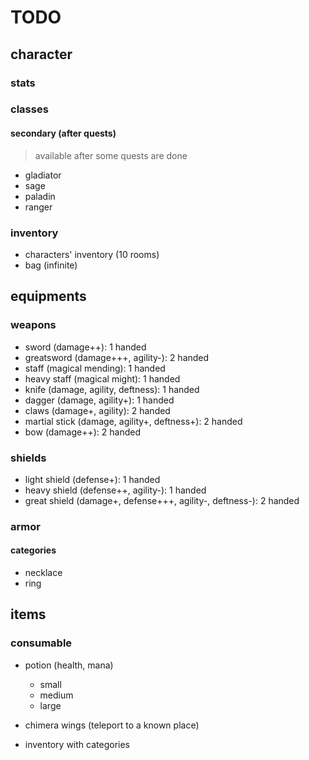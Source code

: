 ﻿# TODO

## character

### stats

### classes

#### secondary (after quests)

> available after some quests are done

* gladiator
* sage
* paladin
* ranger


### inventory
* characters' inventory (10 rooms)
* bag (infinite)

## equipments

### weapons
* sword (damage++): 1 handed
* greatsword (damage+++, agility-): 2 handed
* staff (magical mending): 1 handed
* heavy staff (magical might): 1 handed
* knife (damage, agility, deftness): 1 handed
* dagger (damage, agility+): 1 handed
* claws (damage+, agility): 2 handed
* martial stick (damage, agility+, deftness+): 2 handed
* bow (damage++): 2 handed

### shields
* light shield (defense+): 1 handed
* heavy shield (defense++, agility-): 1 handed
* great shield (damage+, defense+++, agility-, deftness-): 2 handed

### armor
#### categories
* necklace
* ring

## items
### consumable
* potion (health, mana)
	* small
	* medium
	* large
* chimera wings (teleport to a known place)


* inventory with categories